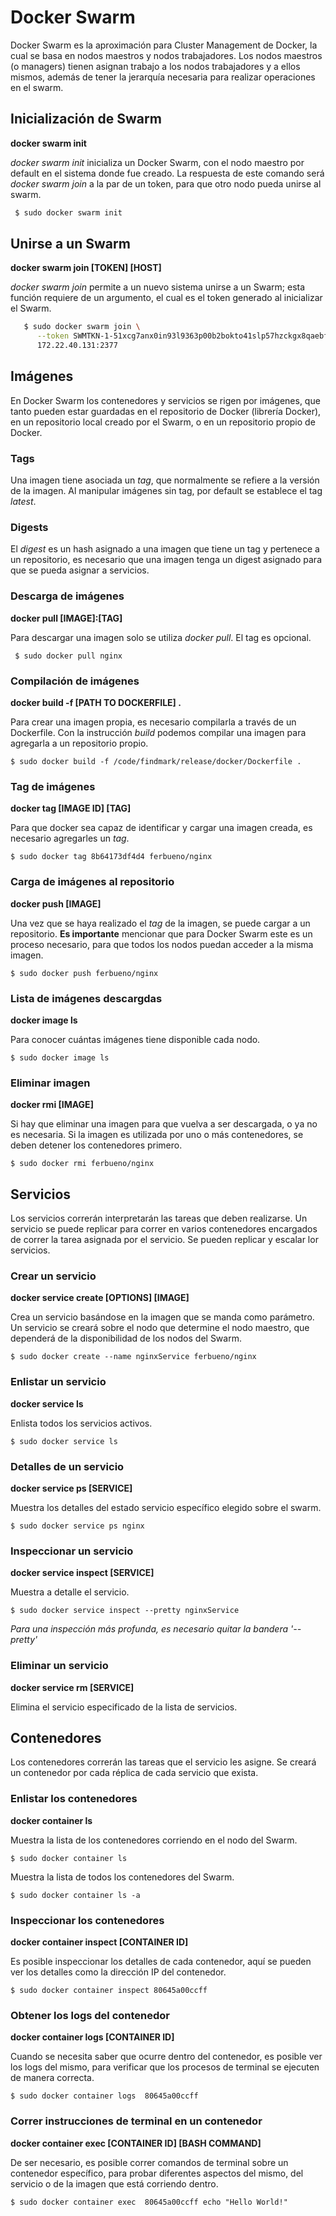 # Docker Swarm

Docker Swarm es la aproximación para Cluster Management de Docker, la cual se basa en nodos maestros y nodos trabajadores. Los nodos maestros (o managers) tienen asignan trabajo a los nodos trabajadores y a ellos mismos, además de tener la jerarquía necesaria para realizar operaciones en el swarm.

## Inicialización de Swarm

 **docker swarm init**

_docker swarm init_ inicializa un Docker Swarm, con el nodo maestro por default en el sistema donde fue creado. La respuesta de este comando será _docker swarm join_ a la par de un token, para que otro nodo pueda unirse al swarm.

```sh
 $ sudo docker swarm init
```

## Unirse a un Swarm
 
 **docker swarm join [TOKEN] [HOST]**
 
   _docker swarm join_ permite a un nuevo sistema unirse a un Swarm; esta función requiere de un argumento, el cual es el token generado al inicializar el Swarm.

   ```sh
  	  $ sudo docker swarm join \
  	     --token SWMTKN-1-51xcg7anx0in93l9363p00b2bokto41slp57hzckgx8qaebfdw-8yirvjqcprnr1qb7wi7f4onjj \
  	     172.22.40.131:2377
   ```

 ## Imágenes

   En Docker Swarm los contenedores y servicios se rigen por imágenes, que tanto pueden estar guardadas en el repositorio de Docker (librería Docker), en un repositorio local creado por el Swarm, o en un repositorio propio de Docker.

  ### Tags

  Una imagen tiene asociada un _tag_, que normalmente se refiere a la versión de la imagen. Al manipular imágenes sin tag, por default se establece el tag _latest_.

  ### Digests

  El _digest_ es un hash asignado a una imagen que tiene un tag y pertenece a un repositorio, es necesario que una imagen tenga un digest asignado para que se pueda asignar a servicios.

  ### Descarga de imágenes

  **docker pull [IMAGE]:[TAG]**

  Para descargar una imagen solo se utiliza _docker pull_. El tag es opcional.

   ``` 
    $ sudo docker pull nginx
   ``` 
  ### Compilación de imágenes

  **docker build -f [PATH TO DOCKERFILE] .**

   Para crear una imagen propia, es necesario compilarla a través de un Dockerfile. Con la instrucción _build_ podemos compilar una imagen para agregarla a un repositorio propio.

   ``` 
   $ sudo docker build -f /code/findmark/release/docker/Dockerfile .
   ``` 
  ### Tag de imágenes

  **docker tag [IMAGE ID] [TAG]**

   Para que docker sea capaz de identificar y cargar una imagen creada, es necesario agregarles un _tag_.

   ``` 
   $ sudo docker tag 8b64173df4d4 ferbueno/nginx
   ```

  ### Carga de imágenes al repositorio

  **docker push [IMAGE]**

  Una vez que se haya realizado el _tag_ de la imagen, se puede cargar a un repositorio. **Es importante** mencionar que para Docker Swarm este es un proceso necesario, para que todos los nodos puedan acceder a la misma imagen.

  ``` 
  $ sudo docker push ferbueno/nginx
  ```

  ### Lista de imágenes descargdas

  **docker image ls**

  Para conocer cuántas imágenes tiene disponible cada nodo.

  ``` 
  $ sudo docker image ls
  ```
  ### Eliminar imagen

  **docker rmi [IMAGE]**

  Si hay que eliminar una imagen para que vuelva a ser descargada, o ya no es necesaria. Si la imagen es utilizada por uno o más contenedores, se deben detener los contenedores primero.

  ``` 
  $ sudo docker rmi ferbueno/nginx
  ```

 ## Servicios

Los servicios correrán interpretarán las tareas que deben realizarse. Un servicio se puede replicar para correr en varios contenedores encargados de correr la tarea asignada por el servicio. Se pueden replicar y escalar lor servicios.

### Crear un servicio

**docker service create [OPTIONS] [IMAGE]**

Crea un servicio basándose en la imagen que se manda como parámetro. Un servicio se creará sobre el nodo que determine el nodo maestro, que dependerá de la disponibilidad de los nodos del Swarm.

``` 
$ sudo docker create --name nginxService ferbueno/nginx
```

### Enlistar un servicio

**docker service ls**

Enlista todos los servicios activos.

``` 
$ sudo docker service ls
```

### Detalles de un servicio

**docker service ps [SERVICE]**

Muestra los detalles del estado servicio específico elegido sobre el swarm.

``` 
$ sudo docker service ps nginx
```

### Inspeccionar un servicio

**docker service inspect [SERVICE]**

Muestra a detalle el servicio.

``` 
$ sudo docker service inspect --pretty nginxService
```

_Para una inspección más profunda, es necesario quitar la bandera '--pretty'_

### Eliminar un servicio

**docker service rm [SERVICE]**

Elimina el servicio especificado de la lista de servicios.

 ## Contenedores

Los contenedores correrán las tareas que el servicio les asigne. Se creará un contenedor por cada réplica de cada servicio que exista.


### Enlistar los contenedores

**docker container ls**

Muestra la lista de los contenedores corriendo en el nodo del Swarm.

``` 
$ sudo docker container ls
```

Muestra la lista de todos los contenedores del Swarm.

``` 
$ sudo docker container ls -a
```

### Inspeccionar los contenedores

**docker container inspect [CONTAINER ID]**

Es posible inspeccionar los detalles de cada contenedor, aquí se pueden ver los detalles como la dirección IP del contenedor.

``` 
$ sudo docker container inspect 80645a00ccff
```
### Obtener los logs del contenedor

**docker container logs [CONTAINER ID]**

Cuando se necesita saber que ocurre dentro del contenedor, es posible ver los logs del mismo, para verificar que los procesos de terminal se ejecuten de manera correcta.

``` 
$ sudo docker container logs  80645a00ccff
```   

### Correr instrucciones de terminal en un contenedor

**docker container exec [CONTAINER ID] [BASH COMMAND]** 

De ser necesario, es posible correr comandos de terminal sobre un contenedor específico, para probar diferentes aspectos del mismo, del servicio o de la imagen que está corriendo dentro.

``` 
$ sudo docker container exec  80645a00ccff echo "Hello World!"
```

